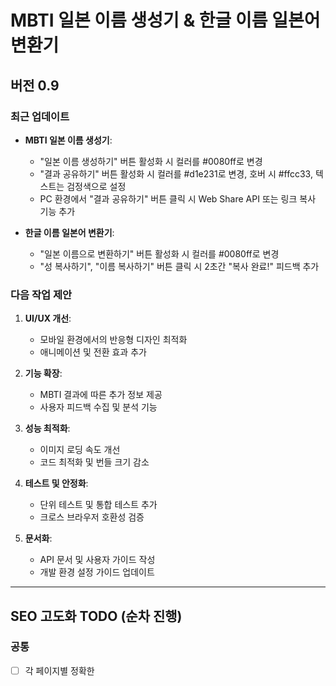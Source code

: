 # MBTI 일본 이름 생성기 & 한글 이름 일본어 변환기

## 버전 0.9

### 최근 업데이트
- **MBTI 일본 이름 생성기**:
  - "일본 이름 생성하기" 버튼 활성화 시 컬러를 #0080ff로 변경
  - "결과 공유하기" 버튼 활성화 시 컬러를 #d1e231로 변경, 호버 시 #ffcc33, 텍스트는 검정색으로 설정
  - PC 환경에서 "결과 공유하기" 버튼 클릭 시 Web Share API 또는 링크 복사 기능 추가

- **한글 이름 일본어 변환기**:
  - "일본 이름으로 변환하기" 버튼 활성화 시 컬러를 #0080ff로 변경
  - "성 복사하기", "이름 복사하기" 버튼 클릭 시 2초간 "복사 완료!" 피드백 추가

### 다음 작업 제안
1. **UI/UX 개선**:
   - 모바일 환경에서의 반응형 디자인 최적화
   - 애니메이션 및 전환 효과 추가

2. **기능 확장**:
   - MBTI 결과에 따른 추가 정보 제공
   - 사용자 피드백 수집 및 분석 기능

3. **성능 최적화**:
   - 이미지 로딩 속도 개선
   - 코드 최적화 및 번들 크기 감소

4. **테스트 및 안정화**:
   - 단위 테스트 및 통합 테스트 추가
   - 크로스 브라우저 호환성 검증

5. **문서화**:
   - API 문서 및 사용자 가이드 작성
   - 개발 환경 설정 가이드 업데이트

---

## SEO 고도화 TODO (순차 진행)

### 공통
- [ ] 각 페이지별 정확한 <title>과 <meta name="description"> 설정
- [ ] Open Graph/카카오/트위터 카드: OG, Twitter Card, Kakao OG 등 소셜 미리보기 메타태그 동적 제공
- [ ] 구조화 데이터(Schema.org): WebPage, BreadcrumbList 등 추가
- [ ] H1~H3 계층적 헤딩 구조 및 주요 키워드 반영
- [ ] 모바일 최적화(viewport, Core Web Vitals 등)
- [ ] 로딩 속도 최적화(이미지, LCP, JS/CSS)
- [ ] 내부 링크 강화(두 서비스 간 상호 링크, 주요 기능/FAQ/소개 등)
- [ ] robots.txt, sitemap.xml 최신화
- [ ] 접근성(alt, aria-label, contrast 등) 개선
- [ ] 검색엔진 제출(구글 서치콘솔, 네이버 웹마스터도구 등)

### MBTI 일본 이름 생성기 (https://xotd.net/)
- [ ] Title: "MBTI 일본 이름 생성기 - 나만의 일본식 이름을 찾아보세요! | xotd.net"
- [ ] Description: "MBTI와 성별을 선택하면 당신만의 일본식 이름을 추천해드립니다. 일본 여행, 닉네임, SNS에서 활용해보세요!"
- [ ] OG/소셜 미리보기: og:title, og:description, og:image(결과별 동적), og:url 등
- [ ] Twitter Card, Kakao OG 등
- [ ] 구조화 데이터(Schema.org)
- [ ] H1: "MBTI 일본 이름 생성기"
- [ ] H2: "나만의 일본식 이름을 만들어보세요"
- [ ] H3: "MBTI란?", "일본 이름 생성 방법", "자주 묻는 질문"

### 한글 이름 일본어 변환기 (https://xotd.net/translator)
- [ ] Title: "한글 이름 일본어 변환기 - 카타카나/히라가나 변환 | xotd.net"
- [ ] Description: "한글 이름을 입력하면 일본어(카타카나/히라가나)로 변환해드립니다. 일본 웹/앱 서비스 가입시 활용하세요!"
- [ ] OG/소셜 미리보기: og:title, og:description, og:image(결과별 동적), og:url 등
- [ ] Twitter Card, Kakao OG 등
- [ ] 구조화 데이터(Schema.org)
- [ ] H1: "한글 이름 일본어 변환기"
- [ ] H2: "카타카나/히라가나로 변환해보세요"
- [ ] H3: "일본어 표기법", "변환 방법", "자주 묻는 질문"

---

## 주요 변경사항
- 모든 MBTI 타입(남/여) 이름 데이터 완비 및 JSON 파일 보강
- MBTI 설명 텍스트 좌측 정렬 및 마침표 뒤 줄바꿈 처리
- favicon 및 LCP 이미지 경고 해결
- MBTI 선택기 컴포넌트 개선 완료
- 결과 표시 컴포넌트 개선 완료
- README, tesk.md 등 문서 최신화
- 사이트 정상 동작 및 주요 기능 점검 완료

## TODO
- translator 페이지 UI 개선
- 광고 컴포넌트 추가
- 사용자 피드백 반영한 추가 개선

## Known Issues
- 현재까지 알려진 이슈 없음

## Next Steps
- 추가 테스트 및 사용자 피드백 수집
- 데이터 및 UI 지속 개선 